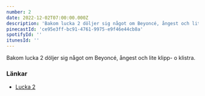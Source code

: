 ```yaml
---
number: 2
date: 2022-12-02T07:00:00.000Z
description: 'Bakom lucka 2 döljer sig något om Beyoncé, ångest och lite klipp- o klistra.'
pinecastId: 'ce95e3ff-bc91-4761-9975-e9f46e44cb8a'
spotifyId: ''
itunesId: ''
---
```


Bakom lucka 2 döljer sig något om Beyoncé, ångest och lite klipp- o klistra.

### Länkar

- [Lucka 2](https://apps.apple.com/us/app/flycut-clipboard-manager/id442160987?mt=12)
